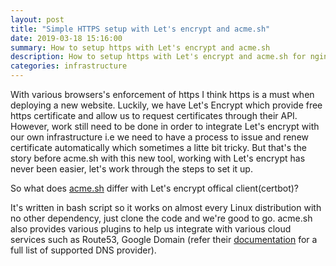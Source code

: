 ```yaml
---
layout: post
title: "Simple HTTPS setup with Let's encrypt and acme.sh"
date: 2019-03-18 15:16:00
summary: How to setup https with Let's encrypt and acme.sh
description: How to setup https with Let's encrypt and acme.sh for nginx or haproxy
categories: infrastructure
---
```


With various browsers's enforcement of https I think https is a must when deploying a new website.
Luckily, we have Let's Encrypt which provide free https certificate and allow us to request certificates through their API.
However, work still need to be done in order to integrate Let's encrypt with our own infrastructure i.e we need to have a process to issue and renew certificate automatically which sometimes a litte bit tricky.
But that's the story before acme.sh with this new tool, working with Let's encrypt has never been easier, let's work through the steps to set it up.

So what does [acme.sh](https://acme.sh/) differ with Let's encrypt offical client(certbot)?

It's written in bash script so it works on almost every Linux distribution with no other dependency, just clone the code and we're good to go.
acme.sh also provides various plugins to help us integrate with various cloud services such as Route53, Google Domain
(refer their [documentation](https://github.com/Neilpang/acme.sh#8-automatic-dns-api-integration) for a full list of supported DNS provider).
